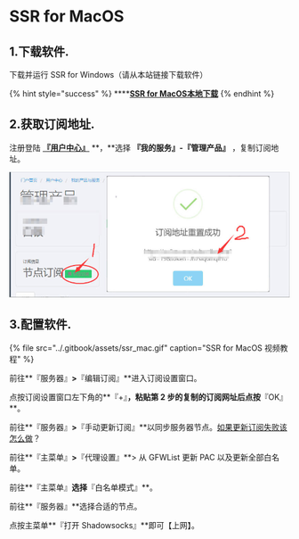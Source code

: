 # SSR for MacOS

## 1.下载软件.

下载并运行 SSR for Windows（请从本站链接下载软件）

{% hint style="success" %}
\*\*\*\*[**SSR for MacOS本地下载**](http://dl.nordss.com/ssr_mac.dmg)
{% endhint %}

## 2.获取订阅地址.

注册登陆 [**『用户中心』**](https://user.fkwall.com) **，**选择 **『我的服务』-『管理产品』** ，复制订阅地址。

![](../.gitbook/assets/subscribe.jpg)

## 3.配置软件.

{% file src="../.gitbook/assets/ssr\_mac.gif" caption="SSR for MacOS 视频教程" %}

前往**『服务器』**&gt;**『编辑订阅』**进入订阅设置窗口。

点按订阅设置窗口左下角的**『+』**，粘贴第 2 步的复制的订阅网址后点按**『OK』**。

前往**『服务器』**&gt;**『手动更新订阅』**以同步服务器节点。[如果更新订阅失败该怎么做](https://whaleblue.zendesk.com/hc/zh-tw/articles/360006581452)？

前往**『主菜单』**&gt;**『代理设置』**&gt; 从 GFWList 更新 PAC 以及更新全部白名单。

前往**『主菜单』**选择**『白名单模式』**。

前往**『服务器』**选择合适的节点。

点按主菜单**『打开 Shadowsocks』**即可【上网】。

